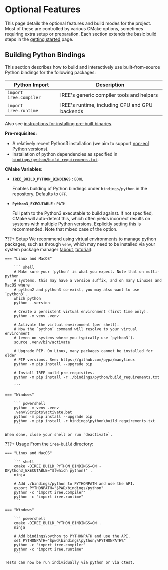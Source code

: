 # Optional Features

This page details the optional features and build modes for the project.
Most of these are controlled by various CMake options, sometimes requiring
extra setup or preparation. Each section extends the basic build steps
in the [getting started](../getting-started/) page.

## Building Python Bindings

This section describes how to build and interactively use built-from-source
Python bindings for the following packages:

| Python Import             | Description                                                                 |
|------------------------------|-----------------------------------------------------------------------------|
| `import iree.compiler`     | IREE's generic compiler tools and helpers                                   |
| `import iree.runtime`      | IREE's runtime, including CPU and GPU backends                              |

Also see [instructions for installing pre-built binaries](../../bindings/python/).

**Pre-requisites:**

* A relatively recent Python3 installation (we aim to support
  [non-eol Python versions](https://endoflife.date/python)).
* Installation of python dependencies as specified in
  [`bindings/python/build_requirements.txt`](https://github.com/google/iree/blob/main/bindings/python/build_requirements.txt).

**CMake Variables:**

* **`IREE_BUILD_PYTHON_BINDINGS`** : `BOOL`

    Enables building of Python bindings under `bindings/python` in the repository.
    Defaults to `OFF`.

* **`Python3_EXECUTABLE`** : `PATH`

    Full path to the Python3 executable to build against. If not specified, CMake
    will auto-detect this, which often yields incorrect results on systems
    with multiple Python versions. Explicitly setting this is recommended.
    Note that mixed case of the option.

???+ Setup
    We recommend using virtual environments to manage python packages, such
    as through `venv`, which may need to be installed via your system
    package manager ([about](https://docs.python.org/3/library/venv.html),
    [tutorial](https://docs.python.org/3/tutorial/venv.html)):

    === "Linux and MacOS"

        ``` shell
        # Make sure your 'python' is what you expect. Note that on multi-python
        # systems, this may have a version suffix, and on many Linuxes and MacOS where
        # python2 and python3 co-exist, you may also want to use `python3`.
        which python
        python --version

        # Create a persistent virtual environment (first time only).
        python -m venv .venv

        # Activate the virtual environment (per shell).
        # Now the `python` command will resolve to your virtual environment
        # (even on systems where you typically use `python3`).
        source .venv/bin/activate

        # Upgrade PIP. On Linux, many packages cannot be installed for older
        # PIP versions. See: https://github.com/pypa/manylinux
        python -m pip install --upgrade pip

        # Install IREE build pre-requisites.
        python -m pip install -r ./bindings/python/build_requirements.txt

        ```

    === "Windows"

        ``` powershell
        python -m venv .venv
        .venv\Scripts\activate.bat
        python -m pip install --upgrade pip
        python -m pip install -r bindings\python\build_requirements.txt
        ```

    When done, close your shell or run `deactivate`.

???+ Usage
    From the `iree-build` directory:

    === "Linux and MacOS"

        ``` shell
        cmake -DIREE_BUILD_PYTHON_BINDINGS=ON -DPython3_EXECUTABLE="$(which python)" .
        ninja

        # Add ./bindings/python to PYTHONPATH and use the API.
        export PYTHONPATH="$PWD/bindings/python"
        python -c "import iree.compiler"
        python -c "import iree.runtime"
        ```

    === "Windows"

        ``` powershell
        cmake -DIREE_BUILD_PYTHON_BINDINGS=ON .
        ninja

        # Add bindings\python to PYTHONPATH and use the API.
        set PYTHONPATH="$pwd\bindings\python;%PYTHONPATH%"
        python -c "import iree.compiler"
        python -c "import iree.runtime"
        ```

    Tests can now be run individually via python or via ctest.
